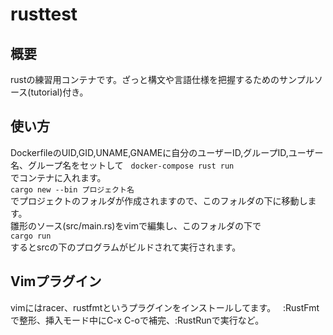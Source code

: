 # rusttest

## 概要
rustの練習用コンテナです。ざっと構文や言語仕様を把握するためのサンプルソース(tutorial)付き。

## 使い方
DockerfileのUID,GID,UNAME,GNAMEに自分のユーザーID,グループID,ユーザー名、グループ名をセットして  
`docker-compose rust run`  
でコンテナに入れます。  
`cargo new --bin プロジェクト名`  
でプロジェクトのフォルダが作成されますので、このフォルダの下に移動します。  
雛形のソース(src/main.rs)をvimで編集し、このフォルダの下で  
`cargo run`  
するとsrcの下のプログラムがビルドされて実行されます。

## Vimプラグイン
vimにはracer、rustfmtというプラグインをインストールしてます。  
:RustFmtで整形、挿入モード中にC-x C-oで補完、:RustRunで実行など。
